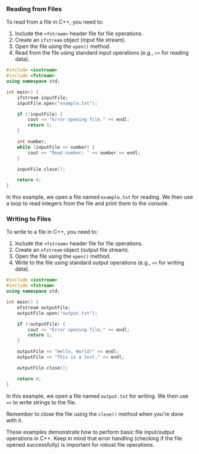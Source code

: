 

### Reading from Files

To read from a file in C++, you need to:

1. Include the `<fstream>` header file for file operations.
2. Create an `ifstream` object (input file stream).
3. Open the file using the `open()` method.
4. Read from the file using standard input operations (e.g., `>>` for reading data).

```cpp
#include <iostream>
#include <fstream>
using namespace std;

int main() {
    ifstream inputFile;
    inputFile.open("example.txt");

    if (!inputFile) {
        cout << "Error opening file." << endl;
        return 1;
    }

    int number;
    while (inputFile >> number) {
        cout << "Read number: " << number << endl;
    }

    inputFile.close();

    return 0;
}
```

In this example, we open a file named `example.txt` for reading. We then use a loop to read integers from the file and print them to the console.

### Writing to Files

To write to a file in C++, you need to:

1. Include the `<fstream>` header file for file operations.
2. Create an `ofstream` object (output file stream).
3. Open the file using the `open()` method.
4. Write to the file using standard output operations (e.g., `<<` for writing data).

```cpp
#include <iostream>
#include <fstream>
using namespace std;

int main() {
    ofstream outputFile;
    outputFile.open("output.txt");

    if (!outputFile) {
        cout << "Error opening file." << endl;
        return 1;
    }

    outputFile << "Hello, World!" << endl;
    outputFile << "This is a test." << endl;

    outputFile.close();

    return 0;
}
```

In this example, we open a file named `output.txt` for writing. We then use `<<` to write strings to the file.

Remember to close the file using the `close()` method when you're done with it.

These examples demonstrate how to perform basic file input/output operations in C++. Keep in mind that error handling (checking if the file opened successfully) is important for robust file operations.